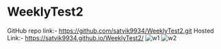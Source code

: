 # WeeklyTest2

GitHub repo link:- https://github.com/satvik9934/WeeklyTest2.git
Hosted Link:- https://satvik9934.github.io/WeeklyTest2/
![w1](https://github.com/satvik9934/WeeklyTest2/assets/87279121/d3e1b538-4ab8-4cb1-a49e-ea17c35a4d54)
![w2](https://github.com/satvik9934/WeeklyTest2/assets/87279121/cab4d9b1-094f-4c56-be29-e908c92ebc0e)

